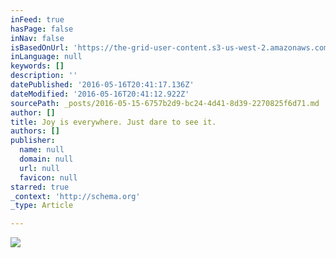 ```yaml
---
inFeed: true
hasPage: false
inNav: false
isBasedOnUrl: 'https://the-grid-user-content.s3-us-west-2.amazonaws.com/6308b589-7138-48fe-b432-be1c2b24d387.jpg'
inLanguage: null
keywords: []
description: ''
datePublished: '2016-05-16T20:41:17.136Z'
dateModified: '2016-05-16T20:41:12.922Z'
sourcePath: _posts/2016-05-15-6757b2d9-bc24-4d41-8d39-2270825f6d71.md
author: []
title: Joy is everywhere. Just dare to see it.
authors: []
publisher:
  name: null
  domain: null
  url: null
  favicon: null
starred: true
_context: 'http://schema.org'
_type: Article

---
```

![](https://the-grid-user-content.s3-us-west-2.amazonaws.com/6308b589-7138-48fe-b432-be1c2b24d387.jpg)